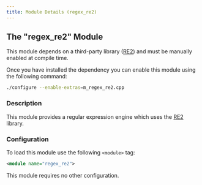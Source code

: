 ```yaml
---
title: Module Details (regex_re2)
---
```


## The "regex_re2" Module

<div class="alert alert-info" role="alert" markdown="1">

This module depends on a third-party library ([RE2](https://github.com/google/re2)) and must be manually enabled at compile time.

Once you have installed the dependency you can enable this module using the following command:

```sh
./configure --enable-extras=m_regex_re2.cpp
```

</div>

### Description

This module provides a regular expression engine which uses the [RE2](https://github.com/google/re2) library.

### Configuration

To load this module use the following `<module>` tag:

```xml
<module name="regex_re2">
```

This module requires no other configuration.
